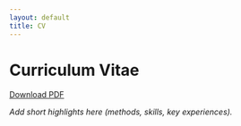 ```yaml
---
layout: default
title: CV
---
```


# Curriculum Vitae
[Download PDF](/assets/cv.pdf)

_Add short highlights here (methods, skills, key experiences)._
